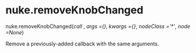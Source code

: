 # nuke.removeKnobChanged
nuke.removeKnobChanged(_call_ , _args =()_, _kwargs ={}_, _nodeClass ='*'_, _node =None_)

Remove a previously-added callback with the same arguments.